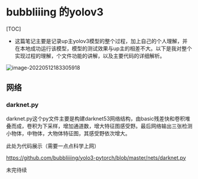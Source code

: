 # bubbliiing 的yolov3

[TOC]



- 这篇笔记主要是记录up主yolov3模型的整个过程，加上自己的个人理解，并在本地成功运行该模型，模型的测试效果与up主的相差不大。以下是我对整个实现过程的理解，个文件功能的讲解，以及主要代码的详细解析。

![image-20220512183305918](E:\DL_environments\torch\yolov3\bubbliiiing\yolo3-pytorch\weights\项目文件目录.png)

## 网络

### darknet.py

darknet.py这个py文件主要是构建darknet53网络结构，由basic残差快和卷积堆叠而成，卷积为下采样，增加通道数，增大特征图感受野。最后网络输出三张检测小物体，中物体，大物体特征图，其感受野依次增大。

此处为代码展示（需要一点点科学上网）

https://github.com/bubbliiiing/yolo3-pytorch/blob/master/nets/darknet.py



未完待续